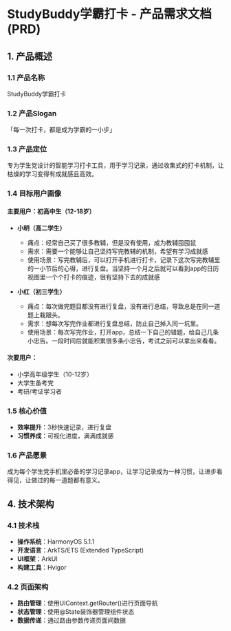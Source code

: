 # StudyBuddy学霸打卡 - 产品需求文档 (PRD)

## 1. 产品概述

### 1.1 产品名称
StudyBuddy学霸打卡

### 1.2 产品Slogan
「每一次打卡，都是成为学霸的一小步」

### 1.3 产品定位
专为学生党设计的智能学习打卡工具，用于学习记录，通过收集式的打卡机制，让枯燥的学习变得有成就感且高效。

### 1.4 目标用户画像

#### 主要用户：初高中生（12-18岁）
- **小明（高二学生）**
  - 痛点：经常自己买了很多教辅，但是没有使用，成为教辅囤囤鼠
  - 需求：需要一个能够让自己坚持写完教辅的机制，希望有学习成就感
  - 使用场景：写完教辅后，可以打开手机进行打卡，记录下这次写完教辅里的一小节后的心得，进行复盘。当坚持一个月之后就可以看到app的日历视图里一个个打卡的痕迹，很有坚持下去的成就感

- **小红（初三学生）**
  - 痛点：每次做完题目都没有进行复盘，没有进行总结，导致总是在同一道题上栽跟头。
  - 需求：想每次写完作业都进行复盘总结，防止自己掉入同一坑里。
  - 使用场景：每次写完作业，打开app，总结一下自己的错题，给自己几条小忠告。一段时间后就能积累很多条小忠告，考试之前可以拿出来看看。

#### 次要用户：
- 小学高年级学生（10-12岁）
- 大学生备考党
- 考研/考证学习者

### 1.5 核心价值
- **效率提升**：3秒快速记录，进行复盘
- **习惯养成**：可视化进度，满满成就感

### 1.6 产品愿景
成为每个学生党手机里必备的学习记录app，让学习记录成为一种习惯，让进步看得见，让做过的每一道题都有意义。

## 4. 技术架构

### 4.1 技术栈
- **操作系统**：HarmonyOS 5.1.1
- **开发语言**：ArkTS/ETS (Extended TypeScript)
- **UI框架**：ArkUI
- **构建工具**：Hvigor

### 4.2 页面架构
- **路由管理**：使用UIContext.getRouter()进行页面导航
- **状态管理**：使用@State装饰器管理组件状态
- **数据传递**：通过路由参数传递页面间数据
